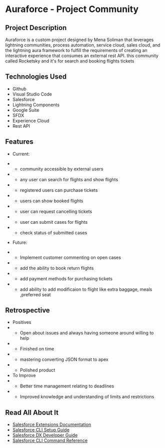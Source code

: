 # Auraforce - Project Community

## Project Description

Auraforce is a custom project designed by Mena Soliman that leverages lightning communities, process automation, service cloud, sales cloud, and the lightning aura framework to fulfill the requirements of creating an interactive experience that consumes an external rest API.
this community called Rocketsky and it's for search and booking flights tickets 

## Technologies Used

* Github
* Visual Studio Code
* Salesforce
* Lightning Components
* Google Suite
* SFDX
* Experience Cloud
* Rest API 

## Features
  * Current:
  * - community accessible by external users
  * - any user can search for flights and show flights
  * - registered users can purchase tickets
  * - users can show booked flights
  * - user can request cancelling tickets 
  * - user can submit cases for flights  
  * - check  status of submitted cases 
  
  * Future:
  * - Implement customer commenting on open cases
  * - add the ability to book return flights 
  * - add payment methods for purchasing tickets 
  * - add ability to add modificaion to flight like extra baggage, meals ,preferred seat 
  

## Retrospective
 * Positives
 * - Open about issues and always having someone around willing to help
 * - Finished on time
 * - mastering converting JSON format to apex 
 * - Polished product
 * To Improve
 * - Better time management relating to deadlines
 * - Improved knowledge and understanding of limits and restrictions


## Read All About It

- [Salesforce Extensions Documentation](https://developer.salesforce.com/tools/vscode/)
- [Salesforce CLI Setup Guide](https://developer.salesforce.com/docs/atlas.en-us.sfdx_setup.meta/sfdx_setup/sfdx_setup_intro.htm)
- [Salesforce DX Developer Guide](https://developer.salesforce.com/docs/atlas.en-us.sfdx_dev.meta/sfdx_dev/sfdx_dev_intro.htm)
- [Salesforce CLI Command Reference](https://developer.salesforce.com/docs/atlas.en-us.sfdx_cli_reference.meta/sfdx_cli_reference/cli_reference.htm)
